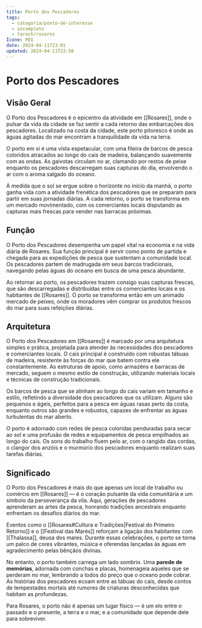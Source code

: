 ```yaml
---
title: Porto dos Pescadores
tags:
  - categoria/ponto-de-interesse
  - incompleto
  - tarash/rosares
Ícone: PDI
date: 2024-04-11T23:01
updated: 2024-04-11T23:50
---
```


# Porto dos Pescadores

## Visão Geral

O Porto dos Pescadores é o epicentro da atividade em [[Rosares]], onde o pulsar da vida da cidade se faz sentir a cada retorno das embarcações dos pescadores. Localizado na costa da cidade, este porto pitoresco é onde as águas agitadas do mar encontram a tranquilidade da vida na terra.

O porto em si é uma vista espetacular, com uma fileira de barcos de pesca coloridos atracados ao longo do cais de madeira, balançando suavemente com as ondas. As gaivotas circulam no ar, clamando por restos de peixe enquanto os pescadores descarregam suas capturas do dia, envolvendo o ar com o aroma salgado do oceano.

À medida que o sol se ergue sobre o horizonte no início da manhã, o porto ganha vida com a atividade frenética dos pescadores que se preparam para partir em suas jornadas diárias. A cada retorno, o porto se transforma em um mercado movimentado, com os comerciantes locais disputando as capturas mais frescas para vender nas barracas próximas.

## Função

O Porto dos Pescadores desempenha um papel vital na economia e na vida diária de Rosares. Sua função principal é servir como ponto de partida e chegada para as expedições de pesca que sustentam a comunidade local. Os pescadores partem de madrugada em seus barcos tradicionais, navegando pelas águas do oceano em busca de uma pesca abundante.

Ao retornar ao porto, os pescadores trazem consigo suas capturas frescas, que são descarregadas e distribuídas entre os comerciantes locais e os habitantes de [[Rosares]]. O porto se transforma então em um animado mercado de peixes, onde os moradores vêm comprar os produtos frescos do mar para suas refeições diárias.

## Arquitetura

O Porto dos Pescadores em [[Rosares]] é marcado por uma arquitetura simples e prática, projetada para atender às necessidades dos pescadores e comerciantes locais. O cais principal é construído com robustas tábuas de madeira, resistente às forças do mar que batem contra ele constantemente. As estruturas de apoio, como armazéns e barracas de mercado, seguem o mesmo estilo de construção, utilizando materiais locais e técnicas de construção tradicionais.

Os barcos de pesca que se alinham ao longo do cais variam em tamanho e estilo, refletindo a diversidade dos pescadores que os utilizam. Alguns são pequenos e ágeis, perfeitos para a pesca em águas rasas perto da costa, enquanto outros são grandes e robustos, capazes de enfrentar as águas turbulentas do mar aberto.

O porto é adornado com redes de pesca coloridas penduradas para secar ao sol e uma profusão de redes e equipamentos de pesca empilhados ao longo do cais. Os sons do trabalho fluem pelo ar, com o rangido das cordas, o clangor dos anzóis e o murmúrio dos pescadores enquanto realizam suas tarefas diárias.

## Significado

O Porto dos Pescadores é mais do que apenas um local de trabalho ou comércio em [[Rosares]] — é o coração pulsante da vida comunitária e um símbolo da perseverança da vila. Aqui, gerações de pescadores aprenderam as artes da pesca, honrando tradições ancestrais enquanto enfrentam os desafios diários do mar.

Eventos como o [[Rosares#Cultura e Tradições|Festival do Primeiro Retorno]] e o [[Festival das Marés]] reforçam a ligação dos habitantes com [[Thalassa]], deusa dos mares. Durante essas celebrações, o porto se torna um palco de cores vibrantes, música e oferendas lançadas às águas em agradecimento pelas bênçãos divinas.

No entanto, o porto também carrega um lado sombrio. Uma **parede de memórias**, adornada com conchas e placas, homenageia aqueles que se perderam no mar, lembrando a todos do preço que o oceano pode cobrar. As histórias dos pescadores ecoam entre as tábuas do cais, desde contos de tempestades mortais até rumores de criaturas desconhecidas que habitam as profundezas.

Para Rosares, o porto não é apenas um lugar físico — é um elo entre o passado e o presente, a terra e o mar, e a comunidade que depende dele para sobreviver.